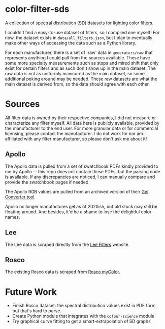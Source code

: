 # color-filter-sds
A collection of spectral distribution (SD) datasets for lighting color filters. 

I couldn't find a easy-to-use dataset of filters, so I compiled one myself!
For now, the dataset exists in `data/all_filters.json`, but I plan to eventually make other ways of accessing the data such as a Python library. 

For each manufacturer, there is a set of 'raw' data in `generators/raw` that represents anything I could pull from the sources available. 
These have some more specialty measurements such as stops and mired shift that only exist for certain filters and as such don't show up in the main dataset. 
The raw data is not as uniformly manicured as the main dataset, so some additional poking around may be needed. 
These raw datasets are what the main dataset is derived from, so the data should agree with each other. 

# Sources
All filter data is owned by their respective companies, I did not measure or characterize any filter myself. 
All data here is publicly available, provided by the manufacturer to the end user. 
For more granular data or for commercial licensing, please contact the manufacturer. 
I do not work for nor am affiliated with any filter manufacturer, so please don't ask me about it!

## Apollo
The Apollo data is pulled from a set of swatchbook PDFs kindly provided to me by Apollo -- this repo does not contain these PDFs, but the parsing code is available. 
If any discrepancies are noticed, I can manually compare and provide the swatchbook pages if needed. 

The Apollo RGB values are pulled from an archived version of their [Gel Converter tool](https://web.archive.org/web/20220818010004/https://www.apollodesign.net/gel-color-filter-converter).

Apollo no longer manufactures gel as of 2020ish, but old stock may still be floating around. 
And besides, it'd be a shame to lose the delightful color names.

## Lee
The Lee data is scraped directly from the [Lee Filters](https://leefilters.com/) website. 

## Rosco
The existing Rosco data is scraped from [Rosco myColor](https://us.rosco.com/en/mycolor).

# Future Work
- Finish Rosco dataset: the spectral distribution values exist in PDF form but that's hard to parse. 
- Create Python module that integrates with the `colour-science` module
- Try graphical curve fitting to get a smart-extrapolation of SD graphs

